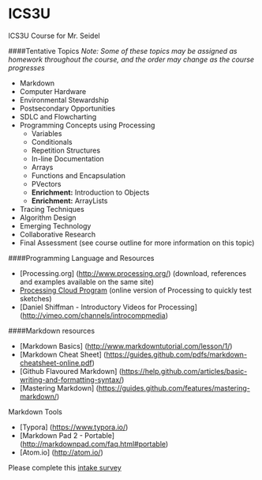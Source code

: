 ICS3U
=====

ICS3U Course for Mr. Seidel

####Tentative Topics
_Note: Some of these topics may be assigned as homework throughout the course, and the order may change as the course progresses_
* Markdown
* Computer Hardware
* Environmental Stewardship
* Postsecondary Opportunities
* SDLC and Flowcharting
* Programming Concepts using Processing
  * Variables
  * Conditionals
  * Repetition Structures
  * In-line Documentation
  * Arrays
  * Functions and Encapsulation
  * PVectors
  * **Enrichment:** Introduction to Objects
  * **Enrichment:** ArrayLists
* Tracing Techniques
* Algorithm Design
* Emerging Technology
* Collaborative Research
* Final Assessment (see course outline for more information on this topic)

####Programming Language and Resources
* [Processing.org] (http://www.processing.org/) (download, references and examples available on the same site)
* [Processing Cloud Program](http://sketchpad.cc/) (online version of Processing to quickly test sketches)
* [Daniel Shiffman - Introductory Videos for Processing] (http://vimeo.com/channels/introcompmedia)

####Markdown resources
* [Markdown Basics] (http://www.markdowntutorial.com/lesson/1/)
* [Markdown Cheat Sheet] (https://guides.github.com/pdfs/markdown-cheatsheet-online.pdf)
* [Github Flavoured Markdown] (https://help.github.com/articles/basic-writing-and-formatting-syntax/)
* [Mastering Markdown] (https://guides.github.com/features/mastering-markdown/)

Markdown Tools
* [Typora] (https://www.typora.io/)
* [Markdown Pad 2 - Portable] (http://markdownpad.com/faq.html#portable)
* [Atom.io] (http://atom.io/)


Please complete this [intake survey](https://www.surveymonkey.com/r/TN2JR3P)

